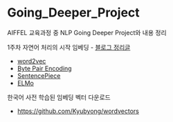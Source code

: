 # Going_Deeper_Project
AIFFEL 교육과정 중 NLP Going Deeper Project와 내용 정리

1주차 자연어 처리의 시작 임베딩 - [블로그 정리글](https://sda96.github.io/2021-12/NLP_1day)
- [word2vec](https://arxiv.org/pdf/1301.3781.pdf)
- [Byte Pair Encoding](https://arxiv.org/pdf/1508.07909.pdf)
- [SentencePiece](https://arxiv.org/pdf/1808.06226.pdf)
- [ELMo](https://arxiv.org/pdf/1802.05365.pdf)

한국어 사전 학습된 임베딩 벡터 다운로드
- https://github.com/Kyubyong/wordvectors
